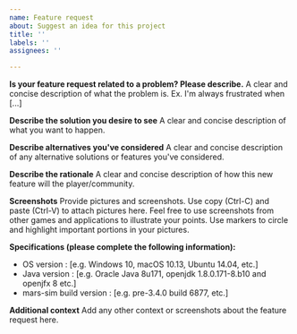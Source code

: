 ```yaml
---
name: Feature request
about: Suggest an idea for this project
title: ''
labels: ''
assignees: ''

---
```


**Is your feature request related to a problem? Please describe.**
A clear and concise description of what the problem is. Ex. I'm always frustrated when [...]

**Describe the solution you desire to see**
A clear and concise description of what you want to happen.

**Describe alternatives you've considered**
A clear and concise description of any alternative solutions or features you've considered.

**Describe the rationale**
A clear and concise description of how this new feature will the player/community. 

**Screenshots**
Provide pictures and screenshots. Use copy (Ctrl-C) and paste (Ctrl-V) to attach pictures here. Feel free to use screenshots from other games and applications to illustrate your points. Use markers to circle and highlight important portions in your pictures. 

**Specifications  (please complete the following information):**
 - OS version : [e.g. Windows 10, macOS 10.13, Ubuntu 14.04, etc.]
 - Java version : [e.g. Oracle Java 8u171, openjdk 1.8.0.171-8.b10 and openjfx 8 etc.]
 - mars-sim build version : [e.g. pre-3.4.0 build 6877, etc.]

**Additional context**
Add any other context or screenshots about the feature request here.
